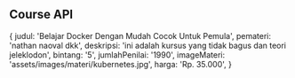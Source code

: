 ## Course API
{
    judul: 'Belajar Docker Dengan Mudah Cocok Untuk Pemula',
    pemateri: 'nathan naoval dkk',
    deskripsi: 'ini adalah kursus yang tidak bagus dan teori jeleklodon',
    bintang: '5',
    jumlahPenilai: '1990',
    imageMateri: 'assets/images/materi/kubernetes.jpg',
    harga: 'Rp. 35.000',
}